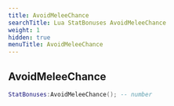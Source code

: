 ```yaml
---
title: AvoidMeleeChance
searchTitle: Lua StatBonuses AvoidMeleeChance
weight: 1
hidden: true
menuTitle: AvoidMeleeChance
---
```

## AvoidMeleeChance
```lua
StatBonuses:AvoidMeleeChance(); -- number
```